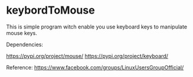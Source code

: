 # keybordToMouse
This is simple program witch enable you use keyboard keys to manipulate mouse keys.

Dependencies:

https://pypi.org/project/mouse/
https://pypi.org/project/keyboard/

Reference: https://www.facebook.com/groups/LinuxUsersGroupOfficial/
